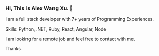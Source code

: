 ### Hi, This is Alex Wang Xu. 👋
I am a full stack developer with 7+ years of Programming Experiences.

Skills: Python, .NET, Ruby, React, Angular, Node

I am looking for a remote job and feel free to contact with me.

Thanks
